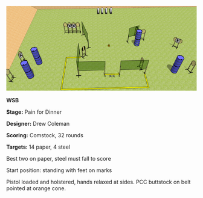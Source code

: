 ![Pain for Dinner](Stage%20Design.png)

<b>WSB</b>

<b>Stage:</b> Pain for Dinner

<b>Designer:</b> Drew Coleman

<b>Scoring:</b> Comstock, 32 rounds

<b>Targets: </b> 14 paper, 4 steel

Best two on paper, steel must fall to score

Start position: standing with feet on marks

Pistol loaded and holstered, hands relaxed at sides. PCC buttstock on belt pointed at orange cone.
